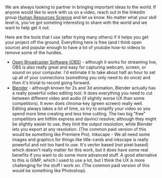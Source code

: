 We are always looking to partner in bringing important ideas to the world.  If anyone would like to work with us on a video, reach out in the linkedin group [Human Resources Science](https://www.linkedin.com/groups/12704693/) and let us know.  No matter what your skill level is, you've got someting interesting to share with the world and we want to help get it out.

Here are the tools that I use (after trying many others) if it helps you get your project off the ground.  Everything here is free (and I think open source) and popular enough to have a lot of youtube how-to videos to remove some of the hurdles.

- [Open Broadcaster Software (OBS)](https://obsproject.com/welcome) - although it works for streaming live, OBS is also really great and easy for capturing webcam, screen, or sound on your computer.  I'd estimate it to take about half an hour to set up all of your connections (something you only need to do once) and then it's trivial to record going forward.
- [Blender](https://www.blender.org/) - although known for 2s and 3d animation, Blender actually has a really powerful video editing tool.  It does everything you need to cut between different video and audio (if slightly worse UX than some competitors).  It even does chroma-key (green screen) really well.  Editing always takes a lot of time, so try to simplify your video so you spend more time creating and less time cutting.  The two big "free" competitors are hitfilm express and davinci resolve; although they might be slightly easier to use, they limit the output resolution, while Blender lets you export at any resolution.  (The common paid version of this would be something like Premiere Pro).
    Inkscape - We all need some images and graphics for things like title-cards and inkscape is really powerful and not too hard to use.  It's vector based (not pixel based) which doesn't really matter for this work, but it does have some real benefits if you want to do some more advanced stuff.  A good alternative to this is GIMP, which I used to use a lot, but I think the UX is more challenging for the stuff I work on.  (The common paid version of this would be something like Photoshop).


